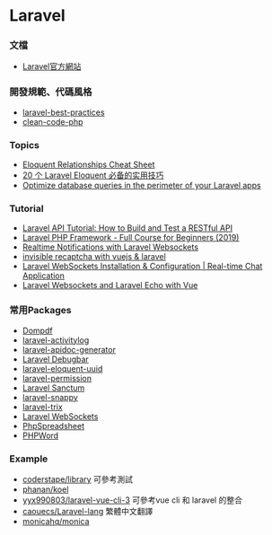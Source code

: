 <a name="#Laravel"></a>
# Laravel

<a name="#document"></a>
### 文檔
- [Laravel官方網站](https://laravel.com)

<a name="#practice"></a>
### 開發規範、代碼風格
- [laravel-best-practices](https://github.com/alexeymezenin/laravel-best-practices)
- [clean-code-php](https://github.com/jupeter/clean-code-php)

<a name="#practice"></a>
### Topics
- [Eloquent Relationships Cheat Sheet](https://hackernoon.com/eloquent-relationships-cheat-sheet-5155498c209)
- [20 个 Laravel Eloquent 必备的实用技巧](https://learnku.com/laravel/t/9991/20-laravel-eloquent-necessary-practical-skills)
- [Optimize database queries in the perimeter of your Laravel apps](https://reinink.ca/articles/optimize-database-queries-in-the-perimeter-of-your-laravel-apps?ref=laravelnews)

<a name="#tutorial"></a>
### Tutorial
- [Laravel API Tutorial: How to Build and Test a RESTful API](https://www.toptal.com/laravel/restful-laravel-api-tutorial)
- [Laravel PHP Framework - Full Course for Beginners (2019)](https://www.youtube.com/watch?v=ImtZ5yENzgE)
- [Realtime Notifications with Laravel Websockets](https://www.youtube.com/watch?v=7MvN0w5BW48)
- [invisible recaptcha with vuejs & laravel](https://gist.github.com/ctf0/8037b629ffde02377adeaa43f46863de)
- [Laravel WebSockets Installation & Configuration | Real-time Chat Application](https://www.youtube.com/watch?v=H_4UubWE9NQ)
- [Laravel Websockets and Laravel Echo with Vue](https://youtu.be/rNOGLLPXzwc)

<a name="Packages"></a>
### 常用Packages
- [Dompdf](https://github.com/dompdf/dompdf)
- [laravel-activitylog](https://github.com/spatie/laravel-activitylog)
- [laravel-apidoc-generator](https://github.com/mpociot/laravel-apidoc-generator)
- [Laravel Debugbar](https://github.com/barryvdh/laravel-debugbar)
- [laravel-eloquent-uuid](https://github.com/goldspecdigital/laravel-eloquent-uuid)
- [laravel-permission](https://github.com/spatie/laravel-permission)
- [Laravel Sanctum](https://laravel.com/docs/8.x/sanctum)
- [laravel-snappy](https://github.com/barryvdh/laravel-snappy)
- [laravel-trix](https://github.com/Te7a-Houdini/laravel-trix)
- [Laravel WebSockets](https://docs.beyondco.de/laravel-websockets)
- [PhpSpreadsheet](https://github.com/PHPOffice/PhpSpreadsheet)
- [PHPWord](https://github.com/PHPOffice/PHPWord)

<a name="Demo"></a>
### Example
- [coderstape/library](https://github.com/coderstape/library) 可參考測試
- [phanan/koel](https://github.com/phanan/koel)
- [yyx990803/laravel-vue-cli-3](https://github.com/yyx990803/laravel-vue-cli-3) 可參考vue cli 和 laravel 的整合
- [caouecs/Laravel-lang](https://github.com/caouecs/Laravel-lang/tree/master/src/zh_TW) 繁體中文翻譯
- [monicahq/monica](https://github.com/monicahq/monica)
